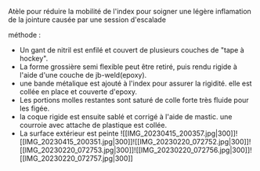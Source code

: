 Atèle pour réduire la mobilité de l'index pour soigner une légère inflamation de la jointure causée par une session d'escalade

méthode : 
- Un gant de nitril est enfilé et couvert de plusieurs couches de "tape à hockey". 
- La forme grossière semi flexible peut être retiré, puis rendu rigide à l'aide d'une couche de jb-weld(epoxy).
- une bande métalique est ajouté à l'index pour assurer la rigidité. elle est collée en place et couverte d'epoxy.
- Les portions molles restantes sont saturé de colle forte très fluide pour les figée. 
- la coque rigide est ensuite sablé et corrigé à l'aide de mastic. une courroie avec attache de plastique est collée. 
- La surface extérieur est peinte 
![[IMG_20230415_200357.jpg|300]]![[IMG_20230415_200351.jpg|300]]![[IMG_20230220_072752.jpg|300]]![[IMG_20230220_072753.jpg|300]]![[IMG_20230220_072756.jpg|300]]![[IMG_20230220_072757.jpg|300]]
